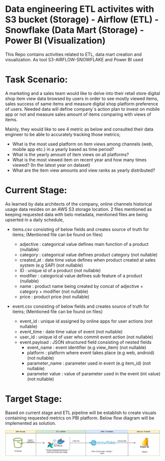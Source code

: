# Data engineering ETL activites with S3 bucket (Storage) - Airflow (ETL) - Snowflake (Data Mart (Storage) - Power BI (Visualization)
This Repo contains activities related to ETL, data mart creation and visualization. As tool S3-AIRFLOW-SNOWFLAKE and Power BI used

# Task Scenario:
A marketing and a sales team would like to delve into their retail store digital shop item view data browsed by users in order to see mostly viewed items, sales success of same items and measure digital shop platform preference of users.
Needed data will define company`s action plan to invest on mobile app or not and measure sales amount of items comparing with views of items.

Mainly, they would like to see 4 metric as below and consulted their data engineer to be able to accurately tracking those metrics;

  - What is the most used platform on item views among channels (web, mobile app etc.) in a yearly based as time period?
  - What is the yearly amount of item views on all platforms?
  - What is the most viewed item on recent year and how many times viewed? (In the latest year on dataset)
  - What are the item view amounts and view ranks as yearly distributed?

# Current Stage:
As learned by data architects of the company, online channels historical usage data resides on an AWS S3 storage location.
2 files mentioned as keeping requested data with belo metadata, mentioned files are being upserted in a daily schedule,

* items.csv consisting of below fields and creates source of truth for items; (Mentioned file can be found on files)
  * adjective : categorical value defines main function of a product (nullable)
  * category :  categorical value defines product category (not nullable)
  * created_at : date time value defines when product created at sales system (e.g SAP) (not nullable)
  * ID : unique id of a product (not nullable)
  * modifier : categorical value defines sub feature of a product (nullable)
  * name : product name being created by concat of adjective + category + modifier (not nullable)
  * price : product price (not nullable)
 
* event.csv consisting of below fields and creates source of truth for items; (Mentioned file can be found on files)
  * event_id :  unique id assigned by online apps for user actions (not nullable)
  * event_time : date time value of event (not nullable)
  * user_id : unique id of user who commit event action (not nullable)
  * event.payload :  JSON structured field consisting of nested fields 
    * event_name : event identifier (e.g view_item) (not nullable)
    * platform : platform where event takes place (e.g web, android) (not nullable)
    * parameter_name :  parameter used in event (e.g item_id) (not nullable)
    * parameter value : value of parameter used in the event (int value) (not nullable)

# Target Stage:
Based on current stage and ETL pipeline will be establish to create visuals containing requested metrics on PBI platform.
Below flow diagram will be implemented as solution.

![picture alt](flow-diagram-etl-flow-diagram.jpg)








